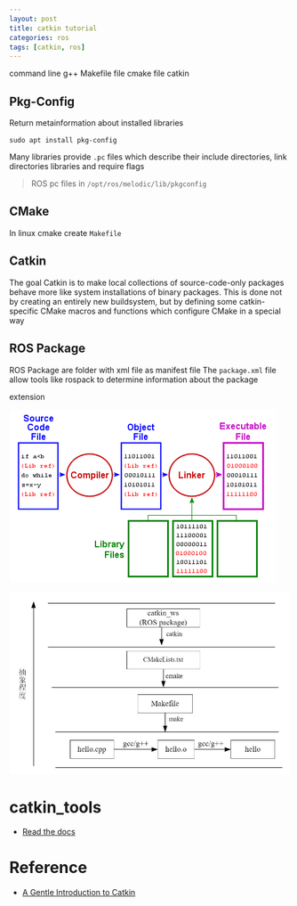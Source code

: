 ```yaml
---
layout: post
title: catkin tutorial
categories: ros
tags: [catkin, ros]
---
```


command line g++ 
Makefile file
cmake file
catkin


## Pkg-Config
Return metainformation about installed libraries
```
sudo apt install pkg-config
```
Many libraries provide `.pc` files  which describe their include directories, link directories libraries and require flags

> ROS pc files in `/opt/ros/melodic/lib/pkgconfig`

## CMake
In linux cmake create `Makefile`

## Catkin
The goal Catkin is to make local collections of source-code-only packages behave more like system installations of binary packages. This is done not by creating an entirely new buildsystem, but by defining some catkin-specific CMake macros and functions which configure CMake in a special way

## ROS Package
ROS Package are folder with xml file  as manifest file
The `package.xml` file allow tools like rospack to determine information about the package

extension


![](images/2019-04-12-08-23-34.png)

![](images/2019-04-12-08-26-22.png)

# catkin_tools
- [Read the docs](https://catkin-tools.readthedocs.io/en/latest/installing.html)


# Reference
- [A Gentle Introduction to Catkin](http://jbohren.com/tutorials/2014-02-12-gentle-catkin-intro/)
